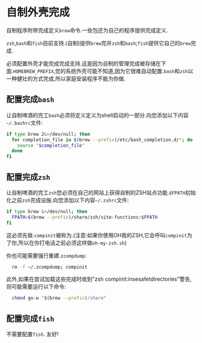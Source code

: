 
# 自制外壳完成

自制程序附带完成定义`brew`命令.一些包还为自己的程序提供完成定义.

`zsh`,`bash`和`fish`目前支持.(自制)提供`brew`完井`zsh`和`bash`;`fish`提供它自己的`brew`完成.

必须配置外壳才能完成完成支持.这是因为自制的管理完成被存储在下面.`HOMEBREW_PREFIX`,您的系统外壳可能不知道,因为它很难自动配置.`bash`和`zsh`以一种健壮的方式完成,所以家庭安装程序不能为你做.

## 配置完成`bash`

让自制啤酒的完工`bash`必须将定义定义为shell启动的一部分.向您添加以下内容`~/.bashrc`文件:

```sh
if type brew 2&>/dev/null; then
  for completion_file in $(brew --prefix)/etc/bash_completion.d/*; do
    source "$completion_file"
  done
fi
```

## 配置完成`zsh`

让自制啤酒的完工`zsh`您必须在自己的网站上获得自制的ZSH站点功能.`$FPATH`初始化之前`zsh`完成设施.向您添加以下内容`~/.zshrc`文件:

```sh
if type brew &>/dev/null; then
  FPATH=$(brew --prefix)/share/zsh/site-functions:$FPATH
fi
```

这必须先做.`compinit`被称为.(注意:如果你使用OH我的ZSH,它会呼叫`compinit`为了你,所以在你打电话之前必须这样做`oh-my-zsh.sh`)

你也可能需要强行重建.`zcompdump`:

```sh
  rm -f ~/.zcompdump; compinit
```

此外,如果在尝试加载这些完成时收到"zsh compinit:insesafetdirectories"警告,则可能需要运行以下命令:

```sh
  chmod go-w "$(brew --prefix)/share"
```

## 配置完成`fish`

不需要配置`fish`. 友好!
